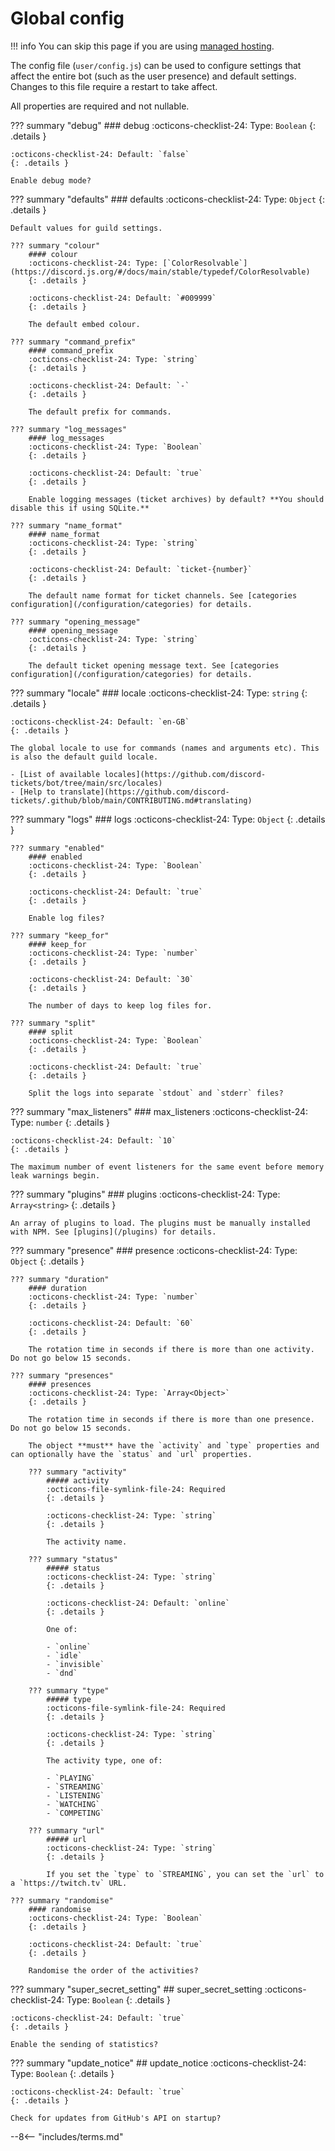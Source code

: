 # Global config

!!! info
	You can skip this page if you are using [managed hosting](/managed).

The config file (`user/config.js`) can be used to configure settings that affect the entire bot (such as the user presence) and default settings. Changes to this file require a restart to take affect.


All properties are required and not nullable.

??? summary "debug"
	### debug
	:octicons-checklist-24: Type: `Boolean`
	{: .details }

	:octicons-checklist-24: Default: `false`
	{: .details }

	Enable debug mode?

??? summary "defaults"
	### defaults
	:octicons-checklist-24: Type: `Object`
	{: .details }

	Default values for guild settings.

	??? summary "colour"
		#### colour
		:octicons-checklist-24: Type: [`ColorResolvable`](https://discord.js.org/#/docs/main/stable/typedef/ColorResolvable)
		{: .details }

		:octicons-checklist-24: Default: `#009999`
		{: .details }

		The default embed colour.

	??? summary "command_prefix"
		#### command_prefix
		:octicons-checklist-24: Type: `string`
		{: .details }

		:octicons-checklist-24: Default: `-`
		{: .details }

		The default prefix for commands.

	??? summary "log_messages"
		#### log_messages
		:octicons-checklist-24: Type: `Boolean`
		{: .details }

		:octicons-checklist-24: Default: `true`
		{: .details }

		Enable logging messages (ticket archives) by default? **You should disable this if using SQLite.**
	
	??? summary "name_format"
		#### name_format
		:octicons-checklist-24: Type: `string`
		{: .details }

		:octicons-checklist-24: Default: `ticket-{number}`
		{: .details }

		The default name format for ticket channels. See [categories configuration](/configuration/categories) for details.

	??? summary "opening_message"
		#### opening_message
		:octicons-checklist-24: Type: `string`
		{: .details }

		The default ticket opening message text. See [categories configuration](/configuration/categories) for details.

??? summary "locale"
	### locale
	:octicons-checklist-24: Type: `string`
	{: .details }

	:octicons-checklist-24: Default: `en-GB`
	{: .details }

	The global locale to use for commands (names and arguments etc). This is also the default guild locale.

	- [List of available locales](https://github.com/discord-tickets/bot/tree/main/src/locales)
	- [Help to translate](https://github.com/discord-tickets/.github/blob/main/CONTRIBUTING.md#translating)

??? summary "logs"
	### logs
	:octicons-checklist-24: Type: `Object`
	{: .details }

	??? summary "enabled"
		#### enabled
		:octicons-checklist-24: Type: `Boolean`
		{: .details }

		:octicons-checklist-24: Default: `true`
		{: .details }

		Enable log files?

	??? summary "keep_for"
		#### keep_for
		:octicons-checklist-24: Type: `number`
		{: .details }

		:octicons-checklist-24: Default: `30`
		{: .details }

		The number of days to keep log files for.

	??? summary "split"
		#### split
		:octicons-checklist-24: Type: `Boolean`
		{: .details }

		:octicons-checklist-24: Default: `true`
		{: .details }

		Split the logs into separate `stdout` and `stderr` files?

??? summary "max_listeners"
	### max_listeners
	:octicons-checklist-24: Type: `number`
	{: .details }

	:octicons-checklist-24: Default: `10`
	{: .details }

	The maximum number of event listeners for the same event before memory leak warnings begin.

??? summary "plugins"
	### plugins
	:octicons-checklist-24: Type: `Array<string>`
	{: .details }

	An array of plugins to load. The plugins must be manually installed with NPM. See [plugins](/plugins) for details.

??? summary "presence"
	### presence
	:octicons-checklist-24: Type: `Object`
	{: .details }

	??? summary "duration"
		#### duration
		:octicons-checklist-24: Type: `number`
		{: .details }

		:octicons-checklist-24: Default: `60`
		{: .details }

		The rotation time in seconds if there is more than one activity. Do not go below 15 seconds.

	??? summary "presences"
		#### presences
		:octicons-checklist-24: Type: `Array<Object>`
		{: .details }

		The rotation time in seconds if there is more than one presence. Do not go below 15 seconds.

		The object **must** have the `activity` and `type` properties and can optionally have the `status` and `url` properties.

		??? summary "activity"
			##### activity
			:octicons-file-symlink-file-24: Required
			{: .details }

			:octicons-checklist-24: Type: `string`
			{: .details }

			The activity name.

		??? summary "status"
			##### status
			:octicons-checklist-24: Type: `string`
			{: .details }

			:octicons-checklist-24: Default: `online`
			{: .details }

			One of:

			- `online`
			- `idle`
			- `invisible`
			- `dnd`

		??? summary "type"
			##### type
			:octicons-file-symlink-file-24: Required
			{: .details }

			:octicons-checklist-24: Type: `string`
			{: .details }

			The activity type, one of:

			- `PLAYING`
			- `STREAMING`
			- `LISTENING`
			- `WATCHING`
			- `COMPETING`

		??? summary "url"
			##### url
			:octicons-checklist-24: Type: `string`
			{: .details }

			If you set the `type` to `STREAMING`, you can set the `url` to a `https://twitch.tv` URL.

	??? summary "randomise"
		#### randomise
		:octicons-checklist-24: Type: `Boolean`
		{: .details }

		:octicons-checklist-24: Default: `true`
		{: .details }

		Randomise the order of the activities? 

??? summary "super_secret_setting"
	## super_secret_setting
	:octicons-checklist-24: Type: `Boolean`
	{: .details }

	:octicons-checklist-24: Default: `true`
	{: .details }

	Enable the sending of statistics?

??? summary "update_notice"
	## update_notice
	:octicons-checklist-24: Type: `Boolean`
	{: .details }

	:octicons-checklist-24: Default: `true`
	{: .details }

	Check for updates from GitHub's API on startup?

<!-- do not delete -->
--8<-- "includes/terms.md"
<!-- /do not delete -->
